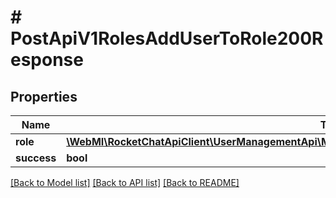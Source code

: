 # # PostApiV1RolesAddUserToRole200Response

## Properties

Name | Type | Description | Notes
------------ | ------------- | ------------- | -------------
**role** | [**\WebMI\RocketChatApiClient\UserManagementApi\Model\PostApiV1RolesAddUserToRole200ResponseRole**](PostApiV1RolesAddUserToRole200ResponseRole.md) |  | [optional]
**success** | **bool** |  | [optional]

[[Back to Model list]](../../README.md#models) [[Back to API list]](../../README.md#endpoints) [[Back to README]](../../README.md)
